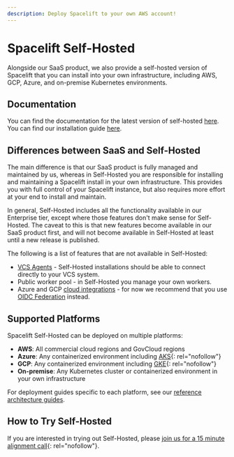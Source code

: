 ```yaml
---
description: Deploy Spacelift to your own AWS account!
---
```


# Spacelift Self-Hosted

Alongside our SaaS product, we also provide a self-hosted version of Spacelift that you can install into your own infrastructure, including AWS, GCP, Azure, and on-premise Kubernetes environments.

## Documentation

You can find the documentation for the latest version of self-hosted [here](./self-hosted/latest/). You can find our installation guide [here](./self-hosted/latest/installing-spacelift/install-methods.html).

## Differences between SaaS and Self-Hosted

The main difference is that our SaaS product is fully managed and maintained by us, whereas in Self-Hosted you are responsible for installing and maintaining a Spacelift install in your own infrastructure. This provides you with full control of your Spacelift instance, but also requires more effort at your end to install and maintain.

In general, Self-Hosted includes all the functionality available in our Enterprise tier, except where those features don't make sense for Self-Hosted. The caveat to this is that new features become available in our SaaS product first, and will not become available in Self-Hosted at least until a new release is published.

The following is a list of features that are not available in Self-Hosted:

- [VCS Agents](./concepts/vcs-agent-pools.md) - Self-Hosted installations should be able to connect directly to your VCS system.
- Public worker pool - in Self-Hosted you manage your own workers.
- Azure and GCP [cloud integrations](./integrations/cloud-providers/README.md) - for now we recommend that you use [OIDC Federation](./integrations/cloud-providers/oidc/README.md) instead.

## Supported Platforms

Spacelift Self-Hosted can be deployed on multiple platforms:

- **AWS**: All commercial cloud regions and GovCloud regions
- **Azure**: Any containerized environment including [AKS](https://azure.microsoft.com/en-us/products/kubernetes-service){: rel="nofollow"}
- **GCP**: Any containerized environment including [GKE](https://cloud.google.com/kubernetes-engine){: rel="nofollow"}
- **On-premise**: Any Kubernetes cluster or containerized environment in your own infrastructure

For deployment guides specific to each platform, see our [reference architecture guides](./installing-spacelift/reference-architecture/guides/).

## How to Try Self-Hosted

If you are interested in trying out Self-Hosted, please [join us for a 15 minute alignment call](https://spacelift.io/schedule-demo){: rel="nofollow"}.
